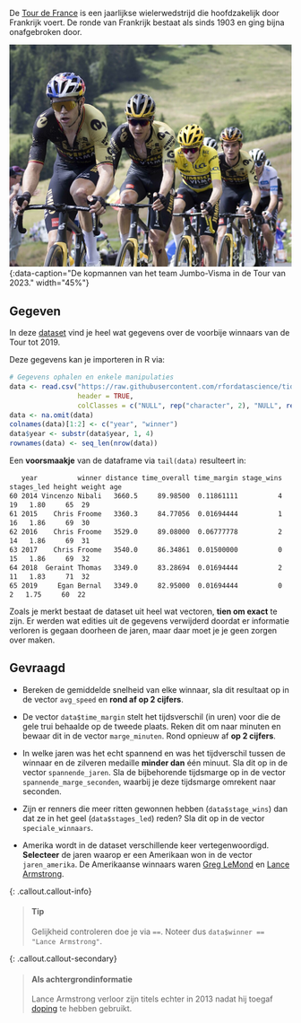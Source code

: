 De <a href="https://nl.wikipedia.org/wiki/Ronde_van_Frankrijk" target="_blank">Tour de France</a> is een jaarlijkse wielerwedstrijd die hoofdzakelijk door Frankrijk voert. De ronde van Frankrijk bestaat als sinds 1903 en ging bijna onafgebroken door.

![De kopmannen van het team Jumbo-Visma in de Tour van 2023.](media/jumbotrein.jpg "Foto doorSuperbia23 op Wikimedia commons."){:data-caption="De kopmannen van het team Jumbo-Visma in de Tour van 2023." width="45%"}

## Gegeven

In deze <a href="https://github.com/rfordatascience/tidytuesday/blob/master/data/2020/2020-04-07/tdf_winners.csv" target="_blank">dataset</a> vind je heel wat gegevens over de voorbije winnaars van de Tour tot 2019.

Deze gegevens kan je importeren in R via:

```R
# Gegevens ophalen en enkele manipulaties
data <- read.csv("https://raw.githubusercontent.com/rfordatascience/tidytuesday/master/data/2020/2020-04-07/tdf_winners.csv",
                 header = TRUE,
                 colClasses = c("NULL", rep("character", 2), "NULL", rep("numeric", 8), rep("NULL", 7)) )
data <- na.omit(data)
colnames(data)[1:2] <- c("year", "winner")
data$year <- substr(data$year, 1, 4)
rownames(data) <- seq_len(nrow(data))
```

Een **voorsmaakje** van de dataframe via `tail(data)` resulteert in:

```
   year          winner distance time_overall time_margin stage_wins stages_led height weight age
60 2014 Vincenzo Nibali   3660.5     89.98500  0.11861111          4         19   1.80     65  29
61 2015    Chris Froome   3360.3     84.77056  0.01694444          1         16   1.86     69  30
62 2016    Chris Froome   3529.0     89.08000  0.06777778          2         14   1.86     69  31
63 2017    Chris Froome   3540.0     86.34861  0.01500000          0         15   1.86     69  32
64 2018  Geraint Thomas   3349.0     83.28694  0.01694444          2         11   1.83     71  32
65 2019     Egan Bernal   3349.0     82.95000  0.01694444          0          2   1.75     60  22
```

Zoals je merkt bestaat de dataset uit heel wat vectoren, **tien om exact** te zijn. Er werden wat edities uit de gegevens verwijderd doordat er informatie verloren is gegaan doorheen de jaren, maar daar moet je je geen zorgen over maken.

## Gevraagd

- Bereken de gemiddelde snelheid van elke winnaar, sla dit resultaat op in de vector `avg_speed` en **rond af op 2 cijfers**.

- De vector `data$time_margin` stelt het tijdsverschil (in uren) voor die de gele trui behaalde op de tweede plaats. Reken dit om naar minuten en bewaar dit in de vector `marge_minuten`. Rond opnieuw af **op 2 cijfers**.

- In welke jaren was het echt spannend en was het tijdverschil tussen de winnaar en de zilveren medaille **minder dan** één minuut. Sla dit op in de vector `spannende_jaren`. Sla de bijbehorende tijdsmarge op in de vector `spannende_marge_seconden`, waarbij je deze tijdsmarge omrekent naar seconden.

- Zijn er renners die meer ritten gewonnen hebben (`data$stage_wins`) dan dat ze in het geel (`data$stages_led`) reden? Sla dit op in de vector `speciale_winnaars`.

- Amerika wordt in de dataset verschillende keer vertegenwoordigd. **Selecteer** de jaren waarop er een Amerikaan won in de vector `jaren_amerika`. De Amerikaanse winnaars waren <a href="https://nl.wikipedia.org/wiki/Greg_LeMond" target="_blank">Greg LeMond</a> en <a href="https://nl.wikipedia.org/wiki/Lance_Armstrong" target="_blank">Lance Armstrong</a>. 

{: .callout.callout-info}
>#### Tip
>
> Gelijkheid controleren doe je via `==`. Noteer dus `data$winner == "Lance Armstrong"`.


{: .callout.callout-secondary}
>#### Als achtergrondinformatie
>
> Lance Armstrong verloor zijn titels echter in 2013 nadat hij toegaf <a href="https://nl.wikipedia.org/wiki/Lance_Armstrong#Doping" target="_blank">doping</a> te hebben gebruikt.